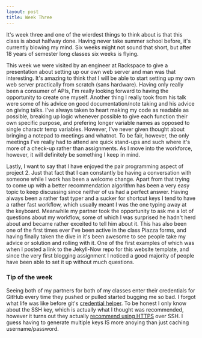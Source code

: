 ```yaml
---
layout: post
title: Week Three
---
```


It's week three and one of the wierdest things to think about is that this class is about halfway done. Having never take summer school before, it's currently blowing my mind. Six weeks might not sound that short, but after 18 years of semester long classes six weeks is flying.

This week we were visited by an engineer at Rackspace to give a presentation about setting up our own web server and man was that interesting. It's amazing to think that I will be able to start setting up my own web server practically from scratch (sans hardware). Having only really been a consumer of APIs, I'm really looking forward to having the opportunity to create one myself. Another thing I really took from his talk were some of his advice on good documentation/note taking and his advice on giving talks. I've always taken to heart making my code as readable as possible, breaking up logic whenever possible to give each function their own specific purpose, and prefering longer variable names as opposed to single charactr temp variables. However, I've never given thought about bringing a notepad to meetings and whatnot. To be fair, however, the only meetings I've really had to attend are quick stand-ups and such where it's more of a check-up rather than assignments. As I move into the workforce, however, it will definitely be something I keep in mind.

Lastly, I want to say that I have enjoyed the pair programming aspect of project 2. Just that fact that I can constantly be having a conversation with someone while I work has been a welcome change. Apart from that trying to come up with a better recommendation algorithm has been a very easy topic to keep discussing since neither of us had a perfect answer. Having always been a rather fast typer and a sucker for shortcut keys I tend to have a rather fast workflow, which usually meant I was the one typing away at the keyboard. Meanwhile my partner took the opportunity to ask me a lot of questions about my workflow, some of which I was surprised he hadn't herd about and became rather exceited to tell him about it. This has also been one of the first times ever I've been active in the class Piazza forms, and having finally taken the dive in it's been awesome to see people take my advice or solution and rolling with it. One of the first examples of which was when I posted a link to the Jekyll-Now repo for this website template, and since the very first blogging assignment I noticed a good majority of people have been able to set it up without much questions.

### Tip of the week

Seeing both of my partners for both of my classes enter their credentials for GitHub every time they pushed or pulled started bugging me so bad. I forgot what life was like before git's [credential helper](https://help.github.com/articles/caching-your-github-password-in-git/). To be honest I only know about the SSH key, which is actually what I thought was recommended, however it turns out they actually [recommend using HTTPS](https://help.github.com/articles/set-up-git/#next-steps-authenticating-with-github-from-git) over SSH. I guess having to generate multiple keys IS more anoying than just caching username/password. 
